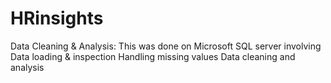 # HRinsights
Data Cleaning &amp; Analysis: This was done on Microsoft SQL server involving  Data loading &amp; inspection Handling missing values Data cleaning and analysis
